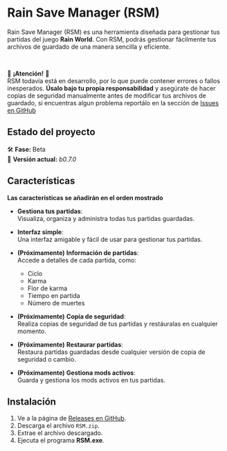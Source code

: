 
# Rain Save Manager (RSM)

Rain Save Manager (RSM) es una herramienta diseñada para gestionar tus partidas del juego **Rain World**. Con RSM, podrás gestionar fácilmente tus archivos de guardado de una manera sencilla y eficiente.

<br/>

🚨 **¡Atención!** 🚨  
RSM todavía está en desarrollo, por lo que puede contener errores o fallos inesperados. **Úsalo bajo tu propia responsabilidad** y asegúrate de hacer copias de seguridad manualmente antes de modificar tus archivos de guardado, si encuentras algun problema reportálo en la sección de [Issues en GitHub](https://github.com/1R1an1/RSM/issues)


## Estado del proyecto  
🛠️ **Fase:** Beta  
🔄 **Versión actual:** *b0.7.0*

## Características
**Las características se añadirán en el orden mostrado**

 - **Gestiona tus partidas**:  
	Visualiza, organiza y administra todas tus partidas guardadas.
 
 - **Interfaz simple**:  
  Una interfaz amigable y fácil de usar para gestionar tus partidas.
 
- **(Próximamente)** **Información de partidas**:  
  Accede a detalles de cada partida, como:
    - Ciclo
    - Karma
    - Flor de karma
    - Tiempo en partida
    - Número de muertes
 
 - **(Próximamente)** **Copia de seguridad**:  
  Realiza copias de seguridad de tus partidas y restáuralas en cualquier momento.
 
 - **(Próximamente)** **Restaurar partidas**:  
	Restaura partidas guardadas desde cualquier versión de copia de seguridad o cambio.
 
 - **(Próximamente)** **Gestiona mods activos**:  
	Guarda y gestiona los mods activos en tus partidas.

## Instalación

1. Ve a la página de [Releases en GitHub](https://github.com/1R1an1/RSM/releases).
2. Descarga el archivo `RSM.zip`.
3. Extrae el archivo descargado.
4. Ejecuta el programa **RSM.exe**.
